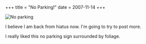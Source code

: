 +++
title = "No Parking!"
date = 2007-11-14
+++

![No parking](/photoblog/photos/2007/niagara/NoParking.jpg "I believe this is a Common North American Hiatus Plant with a no parking sign next to it.")

I believe I am back from hiatus now. I'm going to try to post more.

I really liked this no parking sign surrounded by foliage.
